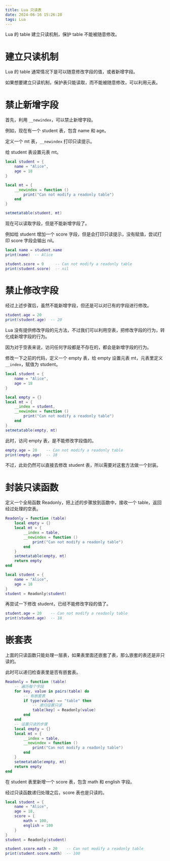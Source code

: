 ```yaml
---
title: Lua 只读表
date: 2024-06-16 15:26:28
tags: Lua
---
```


Lua 的 table 建立只读机制，保护 table 不能被随意修改。

<!--more-->

# 建立只读机制

Lua 的 table 通常情况下是可以随意修改字段的值，或者新增字段。

如果想要建立只读机制，保护表只能读取，而不能被随意修改，可以利用元表。

# 禁止新增字段

首先，利用 `__newindex`，可以禁止新增字段。

例如，现在有一个 student 表，包含 name 和 age。

定义一个 mt 表，`__newindex` 打印只读提示。

给 student 表设置元表 mt。

```lua
local student = {
    name = "Alice",
    age = 18
}

local mt = {
    __newindex = function ()
        print("Can not modify a readonly table")
    end
}

setmetatable(student, mt)
```

现在可以读取字段，但是不能新增字段了。

例如给 student 增加一个 score 字段，但是会打印只读提示，没有赋值，尝试打印 score 字段会输出 nil。

```lua
local name = student.name
print(name)  -- Alice

student.score = 0     -- Can not modify a readonly table
print(student.score)  -- nil
```

# 禁止修改字段

经过上述步骤后，虽然不能新增字段，但还是可以对已有的字段进行修改。

```lua
student.age = 20
print(student.age)  -- 20
```

Lua 没有提供修改字段的元方法，不过我们可以利用空表，把修改字段的行为，转化成新增字段的行为。

因为对于空表来说，访问任何字段都是不存在的，都会是新增字段的行为。

修改一下之前的代码，定义一个 empty 表，给 empty 设置元表 mt，元表里定义 `__index`，赋值为 student。

```lua
local student = {
    name = "Alice",
    age = 18
}

local empty = {}
local mt = {
    __index = student,
    __newindex = function ()
        print("Can not modify a readonly table")
    end
}
setmetatable(empty, mt)
```

此时，访问 empty 表，是不能修改字段值的。

```lua
empty.age = 20    -- Can not modify a readonly table
print(empty.age)  -- 18
```

不过，此处仍然可以直接去修改 student 表，所以需要对这套方法做一个封装。

# 封装只读函数

定义一个全局函数 Readonly，把上述的步骤放到函数中，接收一个 table，返回经过处理的空表。

```lua
Readonly = function (table)
    local empty = {}
    local mt = {
        __index = table,
        __newindex = function ()
            print("Can not modify a readonly table")
        end
    }
    setmetatable(empty, mt)
    return empty
end

local student = {
    name = "Alice",
    age = 18
}
student = Readonly(student)
```

再尝试一下修改 student，已经不能修改字段的值了。

```lua
student.age = 20    -- Can not modify a readonly table
print(student.age)  -- 18
```

# 嵌套表

上面的只读函数只能处理一层表，如果表里面还嵌套了表，那么嵌套的表还是非只读的。

此时可以递归检查表里是否有嵌套表。

```lua
Readonly = function (table)
    -- 遍历每个字段
    for key, value in pairs(table) do
        -- 有嵌套表
        if type(value) == "table" then
            -- 递归设置只读
            table[key] = Readonly(value)
        end
    end
    -- 设置只读的步骤
    local empty = {}
    local mt = {
        __index = table,
        __newindex = function ()
            print("Can not modify a readonly table")
        end
    }
    setmetatable(empty, mt)
    return empty
end
```

在 student 表里新增一个 score 表，包含 math 和 english 字段。

经过只读函数递归处理之后，score 表也是只读的。

```lua
local student = {
    name = "Alice",
    age = 18,
    score = {
        math = 100,
        english = 100
    }
}
student = Readonly(student)

student.score.math = 20    -- Can not modify a readonly table
print(student.score.math)  -- 100
```
